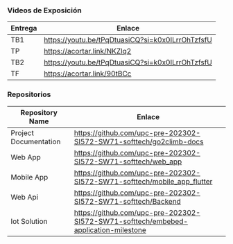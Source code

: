 ### Videos de Exposición

| Entrega | Enlace                                             |
| ------- | -------------------------------------------------- |
| TB1     | <https://youtu.be/tPqDtuasiCQ?si=k0x0ILrrOhTzfsfU> |
| TP      | <https://acortar.link/NKZlq2>                      |
| TB2     | <https://youtu.be/tPqDtuasiCQ?si=k0x0ILrrOhTzfsfU> |
| TF      | <https://acortar.link/90tBCc>                      |

### Repositorios

| Repository Name       | Enlace                                                                                |
| --------------------- | ------------------------------------------------------------------------------------- |
| Project Documentation | <https://github.com/upc-pre-202302-SI572-SW71-softtech/go2climb-docs>                 |
| Web App               | <https://github.com/upc-pre-202302-SI572-SW71-softtech/web_app>                       |
| Mobile App            | <https://github.com/upc-pre-202302-SI572-SW71-softtech/mobile_app_flutter>            |
| Web Api               | <https://github.com/upc-pre-202302-SI572-SW71-softtech/Backend>                       |
| Iot Solution          | <https://github.com/upc-pre-202302-SI572-SW71-softtech/embebed-application-milestone> |
